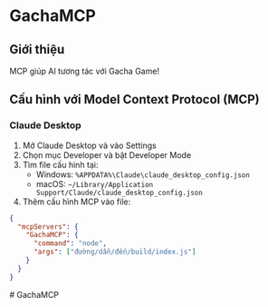 # GachaMCP

## Giới thiệu

MCP giúp AI tương tác với Gacha Game!

## Cấu hình với Model Context Protocol (MCP)

### Claude Desktop

1. Mở Claude Desktop và vào Settings
2. Chọn mục Developer và bật Developer Mode
3. Tìm file cấu hình tại:
   - Windows: `%APPDATA%\Claude\claude_desktop_config.json`
   - macOS: `~/Library/Application Support/Claude/claude_desktop_config.json`
4. Thêm cấu hình MCP vào file:

```json
{
  "mcpServers": {
    "GachaMCP": {
      "command": "node",
      "args": ["đường/dẫn/đến/build/index.js"]
    }
  }
}
```
#   G a c h a M C P  
 